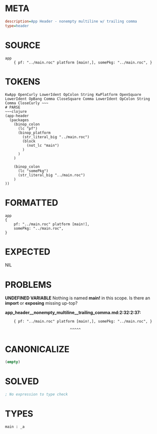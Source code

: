 # META
~~~ini
description=App Header - nonempty multiline w/ trailing comma
type=header
~~~
# SOURCE
~~~roc
app
	{ pf: "../main.roc" platform [main!,], somePkg: "../main.roc", }
~~~
# TOKENS
~~~text
KwApp OpenCurly LowerIdent OpColon String KwPlatform OpenSquare LowerIdent OpBang Comma CloseSquare Comma LowerIdent OpColon String Comma CloseCurly ~~~
# PARSE
~~~clojure
(app-header
  (packages
    (binop_colon
      (lc "pf")
      (binop_platform
        (str_literal_big "../main.roc")
        (block
          (not_lc "main")
        )
      )
    )

    (binop_colon
      (lc "somePkg")
      (str_literal_big "../main.roc")
    )
))
~~~
# FORMATTED
~~~roc
app
{
	pf: "../main.roc" platform [main!],
	somePkg: "../main.roc",
}
~~~
# EXPECTED
NIL
# PROBLEMS
**UNDEFINED VARIABLE**
Nothing is named **main!** in this scope.
Is there an **import** or **exposing** missing up-top?

**app_header__nonempty_multiline__trailing_comma.md:2:32:2:37:**
```roc
	{ pf: "../main.roc" platform [main!,], somePkg: "../main.roc", }
```
	                              ^^^^^


# CANONICALIZE
~~~clojure
(empty)
~~~
# SOLVED
~~~clojure
; No expression to type check
~~~
# TYPES
~~~roc
main : _a
~~~
